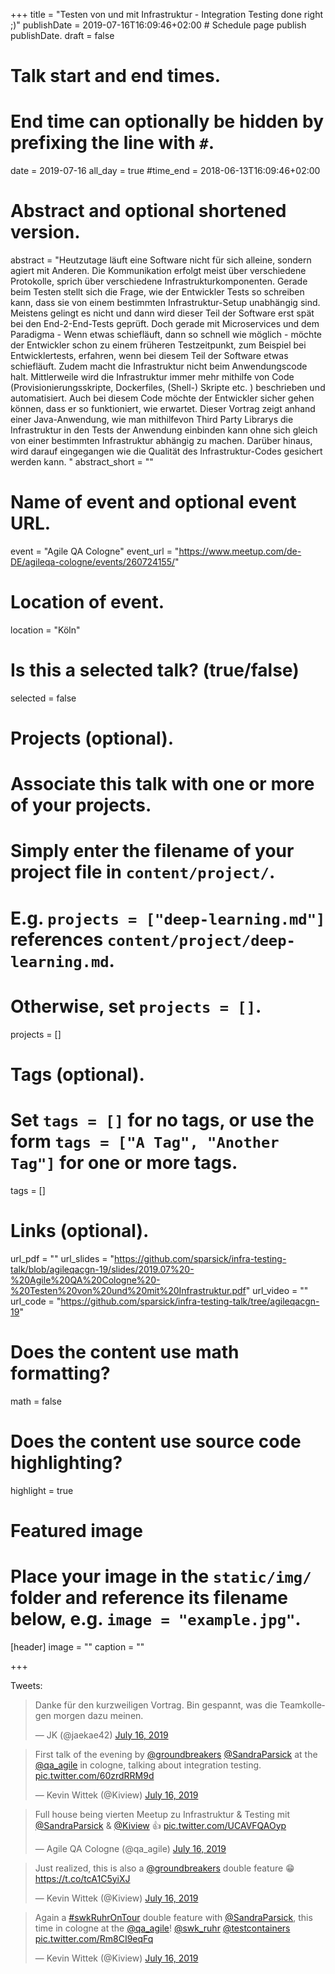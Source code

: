 +++
title = "Testen von und mit Infrastruktur - Integration Testing done right ;)"
publishDate = 2019-07-16T16:09:46+02:00  # Schedule page publish publishDate.
draft = false

# Talk start and end times.
#   End time can optionally be hidden by prefixing the line with `#`.
date = 2019-07-16
all_day = true
#time_end = 2018-06-13T16:09:46+02:00

# Abstract and optional shortened version.
abstract = "Heutzutage läuft eine Software nicht für sich alleine, sondern agiert mit Anderen. Die Kommunikation erfolgt meist über verschiedene Protokolle, sprich über verschiedene Infrastrukturkomponenten. Gerade beim Testen stellt sich die Frage, wie der Entwickler Tests so schreiben kann, dass sie von einem bestimmten Infrastruktur-Setup unabhängig sind. Meistens gelingt es nicht und dann wird dieser Teil der Software erst spät bei den End-2-End-Tests geprüft. Doch gerade mit Microservices und dem Paradigma - Wenn etwas schiefläuft, dann so schnell wie möglich - möchte der Entwickler schon zu einem früheren Testzeitpunkt, zum Beispiel bei Entwicklertests, erfahren, wenn bei diesem Teil der Software etwas schiefläuft. Zudem macht die Infrastruktur nicht beim Anwendungscode halt. Mittlerweile wird die Infrastruktur immer mehr mithilfe von Code (Provisionierungsskripte, Dockerfiles, (Shell-) Skripte etc. ) beschrieben und automatisiert. Auch bei diesem Code möchte der Entwickler sicher gehen können, dass er so funktioniert, wie erwartet. Dieser Vortrag zeigt anhand einer Java-Anwendung, wie man mithilfevon Third Party Librarys die Infrastruktur in den Tests der Anwendung einbinden kann ohne sich gleich von einer bestimmten Infrastruktur abhängig zu machen. Darüber hinaus, wird darauf eingegangen wie die Qualität des Infrastruktur-Codes gesichert werden kann. "
abstract_short = ""

# Name of event and optional event URL.
event = "Agile QA Cologne"
event_url = "https://www.meetup.com/de-DE/agileqa-cologne/events/260724155/"

# Location of event.
location = "Köln"

# Is this a selected talk? (true/false)
selected = false

# Projects (optional).
#   Associate this talk with one or more of your projects.
#   Simply enter the filename of your project file in `content/project/`.
#   E.g. `projects = ["deep-learning.md"]` references `content/project/deep-learning.md`.
#   Otherwise, set `projects = []`.
projects = []

# Tags (optional).
#   Set `tags = []` for no tags, or use the form `tags = ["A Tag", "Another Tag"]` for one or more tags.
tags = []

# Links (optional).
url_pdf = ""
url_slides = "https://github.com/sparsick/infra-testing-talk/blob/agileqacgn-19/slides/2019.07%20-%20Agile%20QA%20Cologne%20-%20Testen%20von%20und%20mit%20Infrastruktur.pdf"
url_video = ""
url_code = "https://github.com/sparsick/infra-testing-talk/tree/agileqacgn-19"

# Does the content use math formatting?
math = false

# Does the content use source code highlighting?
highlight = true

# Featured image
# Place your image in the `static/img/` folder and reference its filename below, e.g. `image = "example.jpg"`.
[header]
image = ""
caption = ""

+++

Tweets:
<blockquote class="twitter-tweet" data-partner="tweetdeck"><p lang="de" dir="ltr">Danke für den kurzweiligen Vortrag. Bin gespannt, was die Teamkollegen morgen dazu meinen.</p>&mdash; JK (@jaekae42) <a href="https://twitter.com/jaekae42/status/1151228139638591493?ref_src=twsrc%5Etfw">July 16, 2019</a></blockquote>
<script async src="https://platform.twitter.com/widgets.js" charset="utf-8"></script>

<blockquote class="twitter-tweet" data-partner="tweetdeck"><p lang="en" dir="ltr">First talk of the evening by  <a href="https://twitter.com/groundbreakers?ref_src=twsrc%5Etfw">@groundbreakers</a> <a href="https://twitter.com/SandraParsick?ref_src=twsrc%5Etfw">@SandraParsick</a> at the <a href="https://twitter.com/qa_agile?ref_src=twsrc%5Etfw">@qa_agile</a> in cologne, talking about integration testing. <a href="https://t.co/60zrdRRM9d">pic.twitter.com/60zrdRRM9d</a></p>&mdash; Kevin Wittek (@Kiview) <a href="https://twitter.com/Kiview/status/1151168098529107971?ref_src=twsrc%5Etfw">July 16, 2019</a></blockquote>
<script async src="https://platform.twitter.com/widgets.js" charset="utf-8"></script>

<blockquote class="twitter-tweet" data-partner="tweetdeck"><p lang="de" dir="ltr">Full house being vierten Meetup zu Infrastruktur &amp; Testing mit <a href="https://twitter.com/SandraParsick?ref_src=twsrc%5Etfw">@SandraParsick</a> &amp; <a href="https://twitter.com/Kiview?ref_src=twsrc%5Etfw">@Kiview</a> 👍 <a href="https://t.co/UCAVFQAOyp">pic.twitter.com/UCAVFQAOyp</a></p>&mdash; Agile QA Cologne (@qa_agile) <a href="https://twitter.com/qa_agile/status/1151167880207245312?ref_src=twsrc%5Etfw">July 16, 2019</a></blockquote>
<script async src="https://platform.twitter.com/widgets.js" charset="utf-8"></script>

<blockquote class="twitter-tweet" data-partner="tweetdeck"><p lang="en" dir="ltr">Just realized, this is also a <a href="https://twitter.com/groundbreakers?ref_src=twsrc%5Etfw">@groundbreakers</a> double feature 😁 <a href="https://t.co/tcA1C5yiXJ">https://t.co/tcA1C5yiXJ</a></p>&mdash; Kevin Wittek (@Kiview) <a href="https://twitter.com/Kiview/status/1151167608072396800?ref_src=twsrc%5Etfw">July 16, 2019</a></blockquote>
<script async src="https://platform.twitter.com/widgets.js" charset="utf-8"></script>


<blockquote class="twitter-tweet" data-partner="tweetdeck"><p lang="en" dir="ltr">Again a <a href="https://twitter.com/hashtag/swkRuhrOnTour?src=hash&amp;ref_src=twsrc%5Etfw">#swkRuhrOnTour</a> double feature with <a href="https://twitter.com/SandraParsick?ref_src=twsrc%5Etfw">@SandraParsick</a>, this time in cologne at the <a href="https://twitter.com/qa_agile?ref_src=twsrc%5Etfw">@qa_agile</a>! <a href="https://twitter.com/swk_ruhr?ref_src=twsrc%5Etfw">@swk_ruhr</a> <a href="https://twitter.com/testcontainers?ref_src=twsrc%5Etfw">@testcontainers</a> <a href="https://t.co/Rm8CI9eqFq">pic.twitter.com/Rm8CI9eqFq</a></p>&mdash; Kevin Wittek (@Kiview) <a href="https://twitter.com/Kiview/status/1151166805232291840?ref_src=twsrc%5Etfw">July 16, 2019</a></blockquote>
<script async src="https://platform.twitter.com/widgets.js" charset="utf-8"></script>
